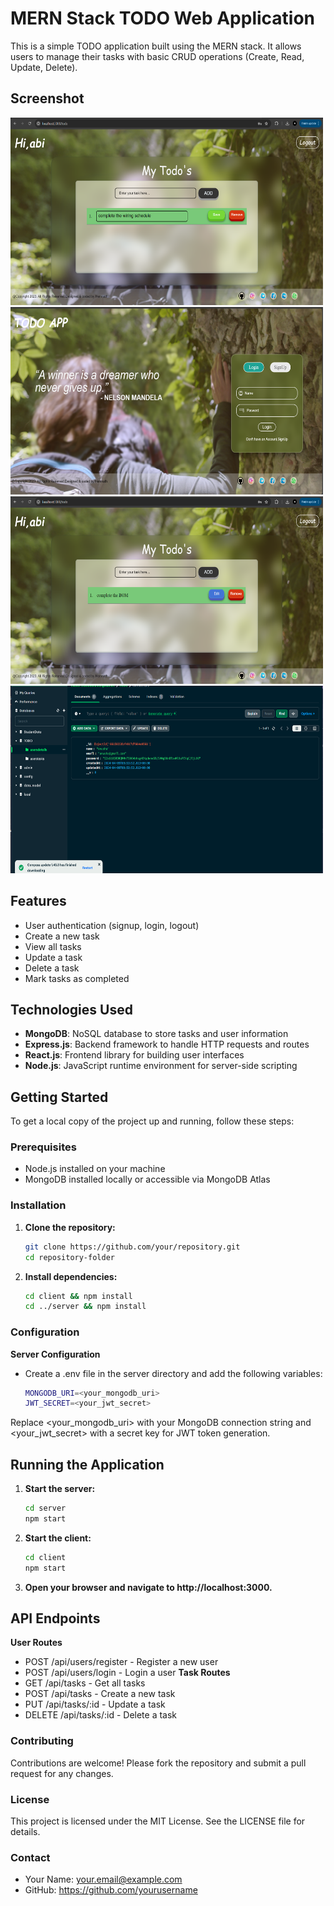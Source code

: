 # MERN Stack TODO Web Application

This is a simple TODO application built using the MERN stack. It allows users to manage their tasks with basic CRUD operations (Create, Read, Update, Delete).

## Screenshot
<img src="https://github.com/hemnath619/mern_todo/blob/main/edit%20page.png" height=300px width=500px alt="to_do"> <img src="https://github.com/hemnath619/mern_todo/blob/main/login%20page.png" height=300px width=500px alt="to_do"> <img src="https://github.com/hemnath619/mern_todo/blob/main/todo%20page.png" height=300px width=500px alt="to_do"> <img src="https://github.com/hemnath619/mern_todo/blob/main/backend%20page.png" height=300px width=500px alt="to_do"> 
## Features

- User authentication (signup, login, logout)
- Create a new task
- View all tasks
- Update a task
- Delete a task
- Mark tasks as completed

## Technologies Used

- **MongoDB**: NoSQL database to store tasks and user information
- **Express.js**: Backend framework to handle HTTP requests and routes
- **React.js**: Frontend library for building user interfaces
- **Node.js**: JavaScript runtime environment for server-side scripting

## Getting Started

To get a local copy of the project up and running, follow these steps:

### Prerequisites

- Node.js installed on your machine
- MongoDB installed locally or accessible via MongoDB Atlas

### Installation

1. **Clone the repository:**

   ```bash
   git clone https://github.com/your/repository.git
   cd repository-folder
   
2. **Install dependencies:**
    
    ``` bash
    cd client && npm install
    cd ../server && npm install
### Configuration
**Server Configuration**
- Create a .env file in the server directory and add the following variables:

    ```bash
    MONGODB_URI=<your_mongodb_uri>
    JWT_SECRET=<your_jwt_secret>
Replace <your_mongodb_uri> with your MongoDB connection string and <your_jwt_secret> with a secret key for JWT token generation.

## Running the Application
1. **Start the server:**

    ```bash
    cd server
    npm start
2. **Start the client:**
    ```bash
    cd client
    npm start
3. **Open your browser and navigate to http://localhost:3000.**

## API Endpoints
**User Routes**
- POST /api/users/register - Register a new user
- POST /api/users/login - Login a user
**Task Routes**
- GET /api/tasks - Get all tasks
- POST /api/tasks - Create a new task
- PUT /api/tasks/:id - Update a task
- DELETE /api/tasks/:id - Delete a task
### Contributing
Contributions are welcome! Please fork the repository and submit a pull request for any changes.

### License
This project is licensed under the MIT License. See the LICENSE file for details.

### Contact
- Your Name: your.email@example.com
- GitHub: https://github.com/yourusername
